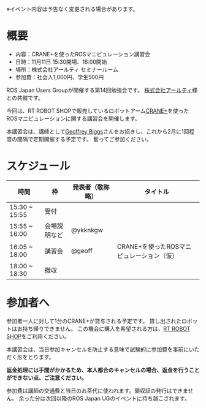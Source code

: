 ※イベント内容は予告なく変更される場合があります。

# 概要

- 内容：CRANE+を使ったROSマニピュレーション講習会
- 日時：11月11日 15:30開場、16:00開始
- 場所：株式会社アールティ セミナールーム
- 参加費：社会人1,000円、学生500円

ROS Japan Users Groupが開催する第14回勉強会です。
[株式会社アールティ](http://www.rt-net.jp)様との共催です。

今回は、RT ROBOT SHOPで販売しているロボットアーム[CRANE+](http://www.rt-shop.jp/index.php?main_page=product_info&cPath=1348_1&products_id=2441)を使ったROSマニピュレーションに関する講習会を開催します。

本講習会は、講師として[Geoffrey Biggs](https://staff.aist.go.jp/geoffrey.biggs/)さんをお招きし、これから2月に1回程度の間隔で定期開催する予定です。
奮ってご参加ください。

# スケジュール

時間 | 枠 | 発表者（敬称略） | タイトル
-----|----|------------------|----------
15:30 ~ 15:55 | 受付 | | |
15:55 ~ 16:00 | 会場説明など | @ykknkgw | |
16:05 ~ 18:00 | 講習会 | @geoff | CRANE+を使ったROSマニピュレーション（仮） |
18:00 ~ 18:30 | 撤収 | | |

# 参加者へ

参加者一人に対して1台のCRANE+が貸与される予定です。
貸し出されたロボットはお持ち帰りできません。
この機会に購入を希望される方は、[RT ROBOT SHOP](http://www.rt-shop.jp/index.php?main_page=product_info&cPath=1348_1&products_id=2441)をご利用ください。

本講習会は、当日参加キャンセルを防止する意味で試験的に参加費を事前にいただく形をとります。

**返金処理には手間がかかるため、本人都合のキャンセルの場合、返金を行うことができない点、ご注意ください。**

参加費は講師の交通費と当日のお茶代に使われます。領収証の発行はできません。
余った分は次回以降のROS Japan UGのイベントに持ち越こされます。

